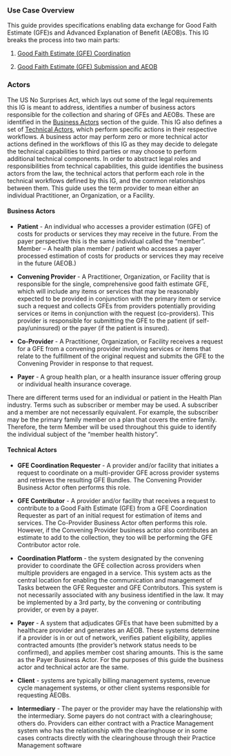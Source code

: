 ### Use Case Overview ###

This guide provides specifications enabling data exchange for Good Faith Estimate (GFE)s and Advanced Explanation of Benefit (AEOB)s. This IG breaks the process into two main parts: 

1. [Good Faith Estimate (GFE) Coordination](gfe_coordination_overview.html)

2. [Good Faith Estimate (GFE) Submission and AEOB](gfe_submission_and_aeob_overview.html)


### Actors ###
The US No Surprises Act, which lays out some of the legal requirements this IG is meant to address, identifies a number of business actors responsible for the collection and sharing of GFEs and AEOBs. These are identified in the [Business Actors](#business-actors) section of the guide. This IG also defines a set of [Technical Actors](#technical-actors), which perform specific actions in their respective workflows. A business actor may perform zero or more technical actor actions defined in the workflows of this IG as they may decide to delegate the technical capabilities to third parties or may choose to perform additional technical components. In order to abstract legal roles and responsibilities from technical capabilities, this guide identifies the business actors from the law, the technical actors that perform each role in the technical workflows defined by this IG, and the common relationships between them. This guide uses the term provider to mean either an individual Practitioner, an Organization, or a Facility.

#### Business Actors ####

- **Patient** - An individual who accesses a provider estimation (GFE) of costs for products or services they may receive in the future. From the payer perspective this is the same individual called  the “member”.
Member – A health plan member / patient who accesses a payer processed estimation of costs for products or services they may receive in the future (AEOB.)

- **Convening Provider** - A Practitioner, Organization, or Facility that is responsible for the single, comprehensive good faith estimate GFE, which will include any items or services that may be reasonably expected to be provided in conjunction with the primary item or service such a request and collects GFEs from providers potentially providing services or items in conjunction with the request (co-providers). This provider is responsible for submitting the GFE to the patient (if self-pay/uninsured) or the payer (if the patient is insured). 

- **Co-Provider** - A Practitioner, Organization, or Facility receives a request for a GFE from a convening provider involving services or items that relate to the fulfillment of the original request and submits the GFE to the Convening Provider in response to that request.

- **Payer** - A group health plan, or a health insurance issuer offering group or individual health insurance coverage.


There are different terms used for an individual or patient in the Health Plan industry. Terms such as subscriber or member may be used. A subscriber and a member are not necessarily equivalent. For example, the subscriber may be the primary family member on a plan that covers the entire family. Therefore, the term Member will be used throughout this guide to identify the individual subject of the “member health history”.



#### Technical Actors ####

- **GFE Coordination Requester** - A provider and/or facility that initiates a request to coordinate on a multi-provider GFE across provider systems and retrieves the resulting GFE Bundles. The Convening Provider Business Actor often performs this role.

- **GFE Contributor** - A provider and/or facility that receives a request to contribute to a Good Faith Estimate (GFE) from a GFE Coordination Requester as part of an initial request for estimation of items and services. The Co-Provider Business Actor often performs this role. However, if the Convening Provider business actor also contributes an estimate to add to the collection, they too will be performing the GFE Contributor actor role.

- **Coordination Platform** - the system designated by the convening provider to coordinate the GFE collection across providers when multiple providers are engaged in a service. This system acts as the central location for enabling the communication and management of Tasks between the GFE Requester and GFE Contributors. This system is not necessarily associated with any business identified in the law. It may be implemented by a 3rd party, by the convening or contributing provider, or even by a payer.

- **Payer** - A system that adjudicates GFEs that have been submitted by a healthcare provider and generates an AEOB. These systems determine if a provider is in or out of network, verifies patient eligibility, applies contracted amounts (the provider’s network status needs to be confirmed), and applies member cost sharing amounts.  This is the same as the Payer Business Actor. For the purposes of this guide the business actor and technical actor are the same.

- **Client** - systems are typically billing management systems, revenue cycle management systems, or other client systems responsible for requesting AEOBs.

- **Intermediary** - The payer or the provider may have the relationship with the intermediary. Some payers do not contract with a clearinghouse; others do. Providers can either contract with a Practice Management system who has the relationship with the clearinghouse or in some cases contracts directly with the clearinghouse through their Practice Management software
